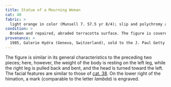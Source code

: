 ```yaml
---
title: Statue of a Mourning Woman
cat: 40
fabric: >
  light orange in color (Munsell 7. 57.5 yr 8/4); slip and polychromy are like those of the other members of this group. Polychromy: vertical organic pink bands along the right and left sides of the chiton; iron-based red pigment in the hair, feet, and traces in the mouth; white pigment ground layer. There are two circular holes, one on the lower edge of the chiton and another on the figure’s right side.
condition: >
  Broken and repaired, abraded terracotta surface. The figure is covered in thick burial accretion and modern overpaint, which extends over the white ground layer.
provenance: >
  1985, Galerie Hydra (Geneva, Switzerland), sold to the J. Paul Getty Museum, 1985.
---
```

The figure is similar in its general characteristics to the preceding
two pieces; here, however, the weight of the body is resting on the left
leg, while the right leg is pulled back and bent, and the head is turned
toward the left. The facial features are similar to those of [cat. 38](38). On
the lower right of the himation, a mark (comparable to the letter
*lambda*) is engraved.
